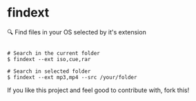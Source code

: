 # findext
🔍 Find files in your OS selected by it's extension

```shell

# Search in the current folder
$ findext --ext iso,cue,rar

# Search in selected folder
$ findext --ext mp3,mp4 --src /your/folder

```

If you like this project and feel good to contribute with, fork this!
